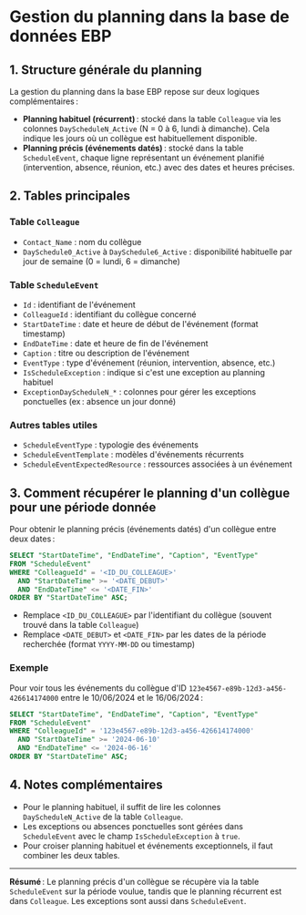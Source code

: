# Gestion du planning dans la base de données EBP

## 1. Structure générale du planning

La gestion du planning dans la base EBP repose sur deux logiques complémentaires :

- **Planning habituel (récurrent)** : stocké dans la table `Colleague` via les colonnes `DayScheduleN_Active` (N = 0 à 6, lundi à dimanche). Cela indique les jours où un collègue est habituellement disponible.
- **Planning précis (événements datés)** : stocké dans la table `ScheduleEvent`, chaque ligne représentant un événement planifié (intervention, absence, réunion, etc.) avec des dates et heures précises.

## 2. Tables principales

### Table `Colleague`
- `Contact_Name` : nom du collègue
- `DaySchedule0_Active` à `DaySchedule6_Active` : disponibilité habituelle par jour de semaine (0 = lundi, 6 = dimanche)

### Table `ScheduleEvent`
- `Id` : identifiant de l'événement
- `ColleagueId` : identifiant du collègue concerné
- `StartDateTime` : date et heure de début de l'événement (format timestamp)
- `EndDateTime` : date et heure de fin de l'événement
- `Caption` : titre ou description de l'événement
- `EventType` : type d'événement (réunion, intervention, absence, etc.)
- `IsScheduleException` : indique si c'est une exception au planning habituel
- `ExceptionDayScheduleN_*` : colonnes pour gérer les exceptions ponctuelles (ex : absence un jour donné)

### Autres tables utiles
- `ScheduleEventType` : typologie des événements
- `ScheduleEventTemplate` : modèles d'événements récurrents
- `ScheduleEventExpectedResource` : ressources associées à un événement

## 3. Comment récupérer le planning d'un collègue pour une période donnée

Pour obtenir le planning précis (événements datés) d'un collègue entre deux dates :

```sql
SELECT "StartDateTime", "EndDateTime", "Caption", "EventType"
FROM "ScheduleEvent"
WHERE "ColleagueId" = '<ID_DU_COLLEAGUE>'
  AND "StartDateTime" >= '<DATE_DEBUT>'
  AND "EndDateTime" <= '<DATE_FIN>'
ORDER BY "StartDateTime" ASC;
```

- Remplace `<ID_DU_COLLEAGUE>` par l'identifiant du collègue (souvent trouvé dans la table `Colleague`)
- Remplace `<DATE_DEBUT>` et `<DATE_FIN>` par les dates de la période recherchée (format `YYYY-MM-DD` ou timestamp)

### Exemple
Pour voir tous les événements du collègue d'ID `123e4567-e89b-12d3-a456-426614174000` entre le 10/06/2024 et le 16/06/2024 :

```sql
SELECT "StartDateTime", "EndDateTime", "Caption", "EventType"
FROM "ScheduleEvent"
WHERE "ColleagueId" = '123e4567-e89b-12d3-a456-426614174000'
  AND "StartDateTime" >= '2024-06-10'
  AND "EndDateTime" <= '2024-06-16'
ORDER BY "StartDateTime" ASC;
```

## 4. Notes complémentaires
- Pour le planning habituel, il suffit de lire les colonnes `DayScheduleN_Active` de la table `Colleague`.
- Les exceptions ou absences ponctuelles sont gérées dans `ScheduleEvent` avec le champ `IsScheduleException` à `true`.
- Pour croiser planning habituel et événements exceptionnels, il faut combiner les deux tables.

---

**Résumé** : Le planning précis d'un collègue se récupère via la table `ScheduleEvent` sur la période voulue, tandis que le planning récurrent est dans `Colleague`. Les exceptions sont aussi dans `ScheduleEvent`.
